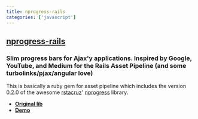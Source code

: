 ```yaml
---
title: nprogress-rails
categories: ['javascript']
---
```

## [nprogress-rails](https://github.com/caarlos0-graveyard/nprogress-rails)

### Slim progress bars for Ajax'y applications. Inspired by Google, YouTube, and Medium for the Rails Asset Pipeline (and some turbolinks/pjax/angular love)


This is basically a ruby gem for asset pipeline which includes the version
0.2.0 of the awesome [rstacruz][rstacruz]' [nprogress][lib] library.

- [**Original lib**][lib]
- [**Demo**][demo]


[rstacruz]: https://github.com/rstacruz
[lib]: https://github.com/rstacruz/nprogress
[demo]: http://ricostacruz.com/nprogress/
